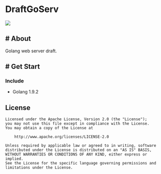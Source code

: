 # DraftGoServ

[![][license img]][license]

## # About
Golang web server draft.

## # Get Start

### Include
- Golang 1.9.2

## License

```
Licensed under the Apache License, Version 2.0 (the "License");
you may not use this file except in compliance with the License.
You may obtain a copy of the License at

    http://www.apache.org/licenses/LICENSE-2.0

Unless required by applicable law or agreed to in writing, software
distributed under the License is distributed on an "AS IS" BASIS,
WITHOUT WARRANTIES OR CONDITIONS OF ANY KIND, either express or implied.
See the License for the specific language governing permissions and
limitations under the License.
```

[license]:<http://www.apache.org/licenses/LICENSE-2.0>
[license img]:https://img.shields.io/badge/license-Apache%202-blue.svg